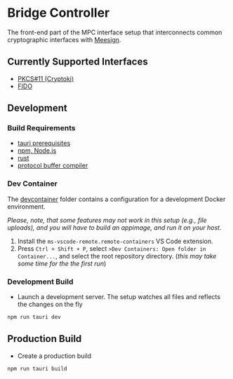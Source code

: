 # Bridge Controller

The front-end part of the MPC interface setup that interconnects common cryptographic interfaces with [Meesign](https://meesign.crocs.fi.muni.cz/).

## Currently Supported Interfaces

- [PKCS#11 (Cryptoki)](https://github.com/KristianMika/cryptoki-bridge)
- [FIDO](https://github.com/KristianMika/softfido)

## Development

### Build Requirements

- [tauri prerequisites](https://tauri.app/v1/guides/getting-started/prerequisites/)
- [npm, Node.js](https://docs.npmjs.com/downloading-and-installing-node-js-and-npm)
- [rust](https://www.rust-lang.org/tools/install)
- [protocol buffer compiler](https://grpc.io/docs/protoc-installation/)

### Dev Container

The [devcontainer](./.devcontainer) folder contains a configuration for a development Docker environment.

_Please, note, that some features may not work in this setup (e.g., file uploads), and you will have to build an appimage, and run it on your host._

1. Install the `ms-vscode-remote.remote-containers` VS Code extension.
2. Press `Ctrl + Shift + P`, select `>Dev Containers: Open folder in Container...`, and select the root repository directory. (_this may take some time for the the first run_)

### Development Build

- Launch a development server. The setup watches all files and reflects the changes on the fly

```bash
npm run tauri dev
```

## Production Build

- Create a production build

```bash
npm run tauri build
```
